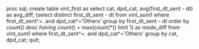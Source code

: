 proc sql;
create table vint_first as
select cat, dpd_cat, avg(first_dt_sent - dt) as avg_diff,
    (select distinct first_dt_sent - dt
    from vint_sum1
    where first_dt_sent^=. and dpd_cat^='Others'
    group by first_dt_sent - dt
    order by count(*) desc
    having count(*) = max(count(*))
    limit 1) as mode_diff
from vint_sum1
where first_dt_sent^=. and dpd_cat^='Others'
group by cat, dpd_cat;
quit;

